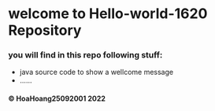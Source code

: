 # welcome to Hello-world-1620 Repository
### you will find in this repo following stuff:
* java source code to show a wellcome message
* ......

####  © HoaHoang25092001 2022